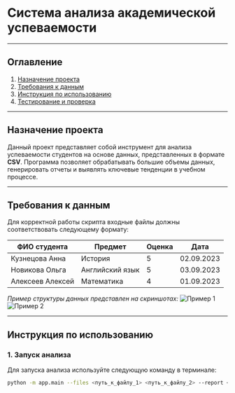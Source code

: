# Система анализа академической успеваемости

---

## Оглавление
1. [Назначение проекта](#назначение-проекта)
2. [Требования к данным](#требования-к-данным)
3. [Инструкция по использованию](#инструкция-по-использованию)
4. [Тестирование и проверка](#тестирование-и-проверка)

---

## Назначение проекта
Данный проект представляет собой инструмент для анализа успеваемости студентов на основе данных, представленных в формате **CSV**. Программа позволяет обрабатывать большие объемы данных, генерировать отчеты и выявлять ключевые тенденции в учебном процессе.

---

## Требования к данным
Для корректной работы скрипта входные файлы должны соответствовать следующему формату:

| ФИО студента       | Предмет         | Оценка | Дата       |
|--------------------|-----------------|--------|------------|
| Кузнецова Анна     | История         | 5      | 02.09.2023 |
| Новикова Ольга     | Английский язык | 5      | 03.09.2023 |
| Алексеев Алексей   | Математика      | 4      | 01.09.2023 |

*Пример структуры данных представлен на скриншотах:*
![Пример 1](./screens/img_1.png)
![Пример 2](./screens/img.png)

---

## Инструкция по использованию

### **1. Запуск анализа**
Для запуска анализа используйте следующую команду в терминале:
```bash
python -m app.main --files <путь_к_файлу_1> <путь_к_файлу_2> --report <название_отчета>

